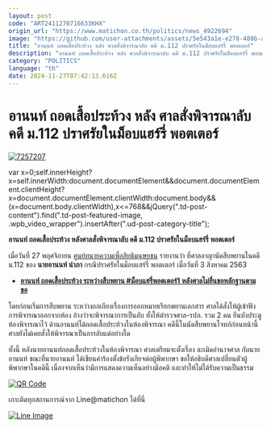 ```yaml
---
layout: post
code: "ART2411270716633KHX"
origin_url: "https://www.matichon.co.th/politics/news_4922694"
image: "https://github.com/user-attachments/assets/5e543a1e-e278-480b-a57c-e17fd9b8fdaf"
title: "อานนท์ ถอดเสื้อประท้วง หลัง ศาลสั่งพิจารณาลับ คดี ม.112 ปราศรัยในม็อบแฮร์รี่ พอตเตอร์"
description: "อานนท์ ถอดเสื้อประท้วง หลัง ศาลสั่งพิจารณาลับ คดี ม.112 ปราศรัยในม็อบแฮร์รี่ พอตเตอร์"
category: "POLITICS"
language: "th"
date: 2024-11-27T07:42:13.616Z
---
```


# อานนท์ ถอดเสื้อประท้วง หลัง ศาลสั่งพิจารณาลับ คดี ม.112 ปราศรัยในม็อบแฮร์รี่ พอตเตอร์

[![](https://www.matichon.co.th/wp-content/uploads/2024/11/7257207.jpg "7257207")](https://www.matichon.co.th/wp-content/uploads/2024/11/7257207.jpg)

var x=0;self.innerHeight?x=self.innerWidth:document.documentElement&&document.documentElement.clientHeight?x=document.documentElement.clientWidth:document.body&&(x=document.body.clientWidth),x<=768&&jQuery(".td-post-content").find(".td-post-featured-image, .wpb\_video\_wrapper").insertAfter(".ud-post-category-title");

**อานนท์ ถอดเสื้อประท้วง หลังศาลสั่งพิจารณาลับ คดี ม.112 ปราศรัยในม็อบแฮร์รี่ พอตเตอร์**

เมื่อวันที่ 27 พฤศจิกายน [ศูนย์ทนายความเพื่อสิทธิมนุษยชน](https://x.com/TLHR2014) รายงานว่า ที่ศาลอาญานัดสืบพยานในคดี ม.112 ของ **นายอานนท์ นำภา** กรณีปราศรัยในม็อบแฮร์รี่ พอตเตอร์ เมื่อวันที่ 3 สิงหาคม 2563

*   **[อานนท์ ถอดเสื้อประท้วง ระหว่างสืบพยาน #ม็อบแฮรี่พอตเตอร์1 หลังศาลไม่ยื่นขอหลักฐานตามขอ](https://www.matichon.co.th/politics/news_4610086)**

โดยก่อนเริ่มการสืบพยาน ระหว่างถกเถียงเรื่องการออกหมายเรียกพยานเอกสาร ศาลได้สั่งให้ผู้เข้าฟังการพิจารณาออกจากห้อง อ้างว่าจะพิจารณาการเป็นลับ ทั้งให้ตำรวจศาล-รปภ. รวม 2 คน ยืนบังประตูห้องพิจารณาไว้ ด้านอานนท์ได้ถอดเสื้อประท้วงในห้องพิจารณา คดีนี้ในนัดสืบพยานโจทก์ก่อนหน้านี้ ศาลยังไม่เคยสั่งให้พิจารณาเป็นการลับแต่อย่างใด

ทั้งนี้ หลังนายอานนท์ถอดเสื้อประท้วงในห้องพิจารณา ศาลเตรียมจะตั้งเรื่อง ละเมิดอำนาจศาล กับนายอานนท์ ขณะที่นายอานนท์ ได้เขียนคำร้องตั้งข้อรังเกียจต่อผู้พิพากษา ขอให้อธิบดีศาลเปลี่ยนตัวผู้พิพากษาในคดีนี้ เนื่องจากเห็นว่ามีการแสดงความเห็นอย่างมีอคติ และทำให้ไม่ได้รับความเป็นธรรม

[![QR Code](https://www.matichon.co.th/wp-content/uploads/2023/07/wob1371z.jpg)](https://lin.ee/ht0nDxX)

เกาะติดทุกสถานการณ์จาก Line@matichon ได้ที่นี่

[![Line Image](https://www.matichon.co.th/wp-content/uploads/2023/07/th.png)](https://lin.ee/ht0nDxX)